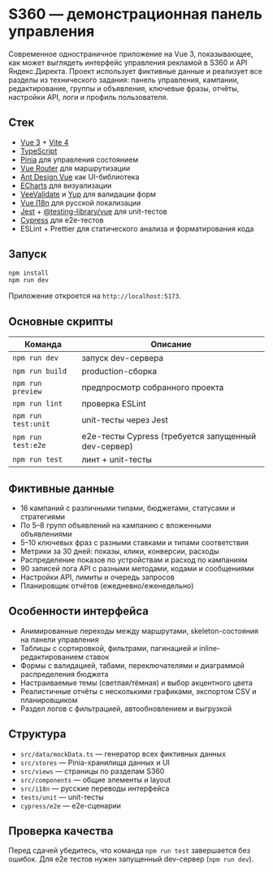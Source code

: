 # S360 — демонстрационная панель управления

Современное одностраничное приложение на Vue 3, показывающее, как может выглядеть интерфейс управления рекламой в S360 и API Яндекс.Директа. Проект использует фиктивные данные и реализует все разделы из технического задания: панель управления, кампании, редактирование, группы и объявления, ключевые фразы, отчёты, настройки API, логи и профиль пользователя.

## Стек
- [Vue 3](https://vuejs.org/) + [Vite 4](https://vite.dev/)
- [TypeScript](https://www.typescriptlang.org/)
- [Pinia](https://pinia.vuejs.org/) для управления состоянием
- [Vue Router](https://router.vuejs.org/) для маршрутизации
- [Ant Design Vue](https://antdv.com/) как UI-библиотека
- [ECharts](https://echarts.apache.org/) для визуализации
- [VeeValidate](https://vee-validate.logaretm.com/) и [Yup](https://github.com/jquense/yup) для валидации форм
- [Vue I18n](https://vue-i18n.intlify.dev/) для русской локализации
- [Jest](https://jestjs.io/) + [@testing-library/vue](https://testing-library.com/docs/vue-testing-library/intro) для unit-тестов
- [Cypress](https://www.cypress.io/) для e2e-тестов
- ESLint + Prettier для статического анализа и форматирования кода

## Запуск

```bash
npm install
npm run dev
```

Приложение откроется на `http://localhost:5173`.

## Основные скрипты

| Команда            | Описание                                    |
| ------------------ | ------------------------------------------- |
| `npm run dev`      | запуск dev-сервера                          |
| `npm run build`    | production-сборка                           |
| `npm run preview`  | предпросмотр собранного проекта             |
| `npm run lint`     | проверка ESLint                             |
| `npm run test:unit`| unit-тесты через Jest                       |
| `npm run test:e2e` | e2e-тесты Cypress (требуется запущенный dev-сервер) |
| `npm run test`     | линт + unit-тесты                           |

## Фиктивные данные

- 16 кампаний с различными типами, бюджетами, статусами и стратегиями
- По 5–8 групп объявлений на кампанию с вложенными объявлениями
- 5–10 ключевых фраз с разными ставками и типами соответствия
- Метрики за 30 дней: показы, клики, конверсии, расходы
- Распределение показов по устройствам и расход по кампаниям
- 90 записей лога API с разными методами, кодами и сообщениями
- Настройки API, лимиты и очередь запросов
- Планировщик отчётов (ежедневно/еженедельно)

## Особенности интерфейса

- Анимированные переходы между маршрутами, skeleton-состояния на панели управления
- Таблицы с сортировкой, фильтрами, пагинацией и inline-редактированием ставок
- Формы с валидацией, табами, переключателями и диаграммой распределения бюджета
- Настраиваемые темы (светлая/тёмная) и выбор акцентного цвета
- Реалистичные отчёты с несколькими графиками, экспортом CSV и планировщиком
- Раздел логов с фильтрацией, автообновлением и выгрузкой

## Структура

- `src/data/mockData.ts` — генератор всех фиктивных данных
- `src/stores` — Pinia-хранилища данных и UI
- `src/views` — страницы по разделам S360
- `src/components` — общие элементы и layout
- `src/i18n` — русские переводы интерфейса
- `tests/unit` — unit-тесты
- `cypress/e2e` — e2e-сценарии

## Проверка качества

Перед сдачей убедитесь, что команда `npm run test` завершается без ошибок. Для e2e тестов нужен запущенный dev-сервер (`npm run dev`).
